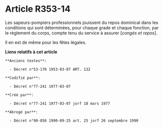 # Article R353-14

Les sapeurs-pompiers professionnels jouissent du repos dominical dans les conditions qui sont déterminées, pour chaque grade
et chaque fonction, par le règlement du corps, compte tenu du service à assurer [*congés et repos*].

Il en est de même pour les fêtes légales.

**Liens relatifs à cet article**

	**Anciens textes**:

	  - Décret n°53-170 1953-03-07 ART. 132

	**Codifié par**:

	  - Décret n°77-241 1977-03-07

	**Créé par**:

	  - Décret n°77-241 1977-03-07 jorf 18 mars 1977

	**Abrogé par**:

	  - Décret n°90-850 1990-09-25 art. 25 jorf 26 septembre 1990
